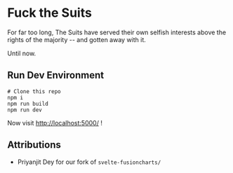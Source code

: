 # Fuck the Suits

For far too long, The Suits have served their own selfish interests
above the rights of the majority -- and gotten away with it.

Until now.


## Run Dev Environment

```
# Clone this repo
npm i
npm run build
npm run dev
```

Now visit <http://localhost:5000/> !


## Attributions

- Priyanjit Dey for our fork of `svelte-fusioncharts/`
